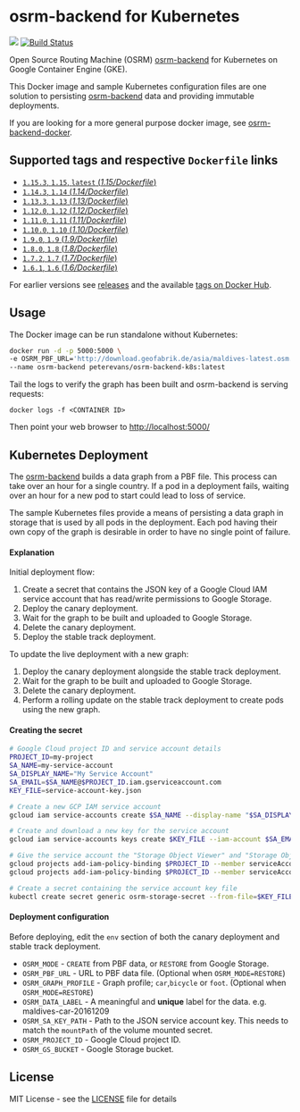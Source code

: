 # osrm-backend for Kubernetes
[![](https://images.microbadger.com/badges/image/peterevans/osrm-backend-k8s.svg)](https://microbadger.com/images/peterevans/osrm-backend-k8s)
[![Build Status](https://travis-ci.org/peter-evans/osrm-backend-k8s.svg?branch=master)](https://travis-ci.org/peter-evans/osrm-backend-k8s)

Open Source Routing Machine (OSRM) [osrm-backend](https://github.com/Project-OSRM/osrm-backend) for Kubernetes on Google Container Engine (GKE).

This Docker image and sample Kubernetes configuration files are one solution to persisting [osrm-backend](https://github.com/Project-OSRM/osrm-backend) data and providing immutable deployments.

If you are looking for a more general purpose docker image, see [osrm-backend-docker](https://github.com/peter-evans/osrm-backend-docker).

## Supported tags and respective `Dockerfile` links

- [`1.15.3`, `1.15`, `latest`  (*1.15/Dockerfile*)](https://github.com/peter-evans/osrm-backend-k8s/tree/master/1.15)
- [`1.14.3`, `1.14` (*1.14/Dockerfile*)](https://github.com/peter-evans/osrm-backend-k8s/tree/master/1.14)
- [`1.13.3`, `1.13` (*1.13/Dockerfile*)](https://github.com/peter-evans/osrm-backend-k8s/tree/master/1.13)
- [`1.12.0`, `1.12` (*1.12/Dockerfile*)](https://github.com/peter-evans/osrm-backend-k8s/tree/master/1.12)
- [`1.11.0`, `1.11` (*1.11/Dockerfile*)](https://github.com/peter-evans/osrm-backend-k8s/tree/master/1.11)
- [`1.10.0`, `1.10` (*1.10/Dockerfile*)](https://github.com/peter-evans/osrm-backend-k8s/tree/master/1.10)
- [`1.9.0`, `1.9` (*1.9/Dockerfile*)](https://github.com/peter-evans/osrm-backend-k8s/tree/master/1.9)
- [`1.8.0`, `1.8` (*1.8/Dockerfile*)](https://github.com/peter-evans/osrm-backend-k8s/tree/master/1.8)
- [`1.7.2`, `1.7` (*1.7/Dockerfile*)](https://github.com/peter-evans/osrm-backend-k8s/tree/master/1.7)
- [`1.6.1`, `1.6` (*1.6/Dockerfile*)](https://github.com/peter-evans/osrm-backend-k8s/tree/master/1.6)

For earlier versions see [releases](https://github.com/peter-evans/osrm-backend-k8s/releases) and the available [tags on Docker Hub](https://hub.docker.com/r/peterevans/osrm-backend-k8s/tags/).

## Usage
The Docker image can be run standalone without Kubernetes:

```bash
docker run -d -p 5000:5000 \
-e OSRM_PBF_URL='http://download.geofabrik.de/asia/maldives-latest.osm.pbf' \
--name osrm-backend peterevans/osrm-backend-k8s:latest
```
Tail the logs to verify the graph has been built and osrm-backend is serving requests:
```
docker logs -f <CONTAINER ID>
```
Then point your web browser to [http://localhost:5000/](http://localhost:5000/)

## Kubernetes Deployment
The [osrm-backend](https://github.com/Project-OSRM/osrm-backend) builds a data graph from a PBF file. This process can take over an hour for a single country.
If a pod in a deployment fails, waiting over an hour for a new pod to start could lead to loss of service.

The sample Kubernetes files provide a means of persisting a data graph in storage that is used by all pods in the deployment. 
Each pod having their own copy of the graph is desirable in order to have no single point of failure.

#### Explanation
Initial deployment flow:

1. Create a secret that contains the JSON key of a Google Cloud IAM service account that has read/write permissions to Google Storage.
2. Deploy the canary deployment.
3. Wait for the graph to be built and uploaded to Google Storage.
4. Delete the canary deployment.
5. Deploy the stable track deployment.

To update the live deployment with a new graph:

1. Deploy the canary deployment alongside the stable track deployment.
2. Wait for the graph to be built and uploaded to Google Storage.
3. Delete the canary deployment.
4. Perform a rolling update on the stable track deployment to create pods using the new graph.

#### Creating the secret

```bash
# Google Cloud project ID and service account details
PROJECT_ID=my-project
SA_NAME=my-service-account
SA_DISPLAY_NAME="My Service Account"
SA_EMAIL=$SA_NAME@$PROJECT_ID.iam.gserviceaccount.com
KEY_FILE=service-account-key.json

# Create a new GCP IAM service account
gcloud iam service-accounts create $SA_NAME --display-name "$SA_DISPLAY_NAME"

# Create and download a new key for the service account
gcloud iam service-accounts keys create $KEY_FILE --iam-account $SA_EMAIL

# Give the service account the "Storage Object Viewer" and "Storage Object Creator" IAM roles
gcloud projects add-iam-policy-binding $PROJECT_ID --member serviceAccount:$SA_EMAIL --role roles/storage.objectViewer
gcloud projects add-iam-policy-binding $PROJECT_ID --member serviceAccount:$SA_EMAIL --role roles/storage.objectCreator

# Create a secret containing the service account key file
kubectl create secret generic osrm-storage-secret --from-file=$KEY_FILE
```  

#### Deployment configuration
Before deploying, edit the `env` section of both the canary deployment and stable track deployment.

- `OSRM_MODE` - `CREATE` from PBF data, or `RESTORE` from Google Storage.
- `OSRM_PBF_URL` - URL to PBF data file. (Optional when `OSRM_MODE=RESTORE`)
- `OSRM_GRAPH_PROFILE` - Graph profile; `car`,`bicycle` or `foot`. (Optional when `OSRM_MODE=RESTORE`)
- `OSRM_DATA_LABEL` - A meaningful and **unique** label for the data. e.g. maldives-car-20161209
- `OSRM_SA_KEY_PATH` - Path to the JSON service account key. This needs to match the `mountPath` of the volume mounted secret.
- `OSRM_PROJECT_ID` - Google Cloud project ID.
- `OSRM_GS_BUCKET` - Google Storage bucket.

## License

MIT License - see the [LICENSE](LICENSE) file for details